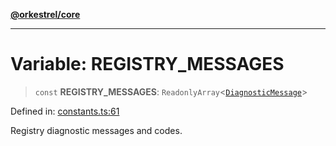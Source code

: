 [**@orkestrel/core**](../index.md)

***

# Variable: REGISTRY\_MESSAGES

> `const` **REGISTRY\_MESSAGES**: `ReadonlyArray`\<[`DiagnosticMessage`](../interfaces/DiagnosticMessage.md)\>

Defined in: [constants.ts:61](https://github.com/orkestrel/core/blob/ccb170966790f428093f11a71a5646a6e842dbf9/src/constants.ts#L61)

Registry diagnostic messages and codes.
